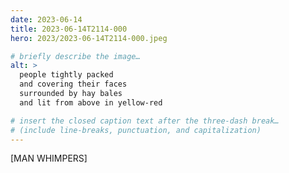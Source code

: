 ```yaml
---
date: 2023-06-14
title: 2023-06-14T2114-000
hero: 2023/2023-06-14T2114-000.jpeg

# briefly describe the image…
alt: >
  people tightly packed
  and covering their faces
  surrounded by hay bales
  and lit from above in yellow-red

# insert the closed caption text after the three-dash break…
# (include line-breaks, punctuation, and capitalization)
---
```


[MAN WHIMPERS]
